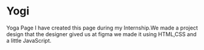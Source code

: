 # Yogi
Yoga Page
I have created this page during my Internship.We made a project design that the designer gived us at figma we made it using HTML,CSS and a little JavaScript.
